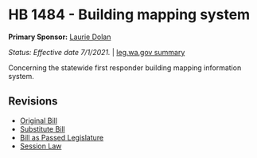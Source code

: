 # HB 1484 - Building mapping system
**Primary Sponsor:** [Laurie Dolan](/person/leg/laurie.dolan.md)

*Status: Effective date 7/1/2021.* | [leg.wa.gov summary](https://app.leg.wa.gov/billsummary?BillNumber=1484&Year=2021)

Concerning the statewide first responder building mapping information system.

## Revisions
* [Original Bill](1/)
* [Substitute Bill](S/)
* [Bill as Passed Legislature](S.PL/)
* [Session Law](S.SL/)